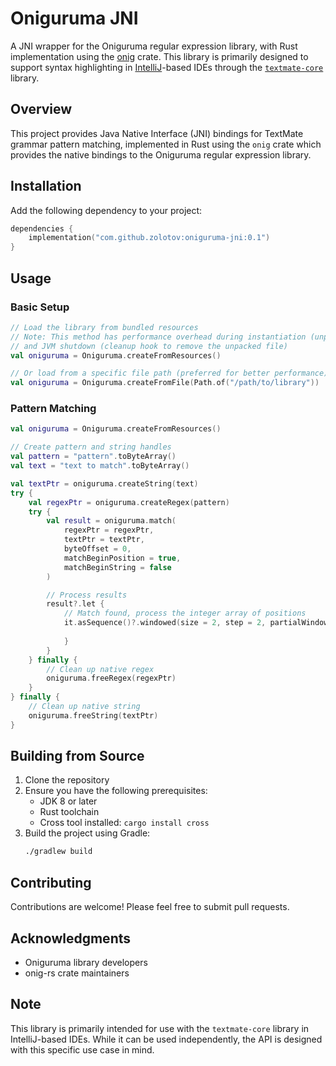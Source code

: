 # Oniguruma JNI

A JNI wrapper for the Oniguruma regular expression library, with Rust implementation using the [onig](https://crates.io/crates/onig) crate. 
This library is primarily designed to support syntax highlighting in [IntelliJ](https://www.jetbrains.com/idea/)-based IDEs through the [`textmate-core`](https://github.com/JetBrains/intellij-community/tree/master/plugins/textmate/core) library.

## Overview

This project provides Java Native Interface (JNI) bindings for TextMate grammar pattern matching, 
implemented in Rust using the `onig` crate which provides the native bindings to the Oniguruma regular expression library.

## Installation

Add the following dependency to your project:

```kotlin
dependencies {
    implementation("com.github.zolotov:oniguruma-jni:0.1")
}
```

## Usage

### Basic Setup

```kotlin
// Load the library from bundled resources
// Note: This method has performance overhead during instantiation (unpacking library from jar)
// and JVM shutdown (cleanup hook to remove the unpacked file)
val oniguruma = Oniguruma.createFromResources()

// Or load from a specific file path (preferred for better performance)
val oniguruma = Oniguruma.createFromFile(Path.of("/path/to/library"))
```

### Pattern Matching

```kotlin
val oniguruma = Oniguruma.createFromResources()

// Create pattern and string handles
val pattern = "pattern".toByteArray()
val text = "text to match".toByteArray()

val textPtr = oniguruma.createString(text)
try {
    val regexPtr = oniguruma.createRegex(pattern)
    try {
        val result = oniguruma.match(
            regexPtr = regexPtr,
            textPtr = textPtr,
            byteOffset = 0,
            matchBeginPosition = true,
            matchBeginString = false
        )

        // Process results
        result?.let {
            // Match found, process the integer array of positions
            it.asSequence()?.windowed(size = 2, step = 2, partialWindows = false) { (startByteOffset, endByteOffset) ->
                
            }
        }
    } finally {
        // Clean up native regex
        oniguruma.freeRegex(regexPtr)
    }
} finally {
    // Clean up native string
    oniguruma.freeString(textPtr)
}
```

## Building from Source

1. Clone the repository
2. Ensure you have the following prerequisites:
    - JDK 8 or later
    - Rust toolchain
    - Cross tool installed: `cargo install cross`
3. Build the project using Gradle:
   ```bash
   ./gradlew build
   ```

## Contributing

Contributions are welcome! Please feel free to submit pull requests.

## Acknowledgments

- Oniguruma library developers
- onig-rs crate maintainers

## Note

This library is primarily intended for use with the `textmate-core` library in IntelliJ-based IDEs. While it can be used independently, the API is designed with this specific use case in mind.